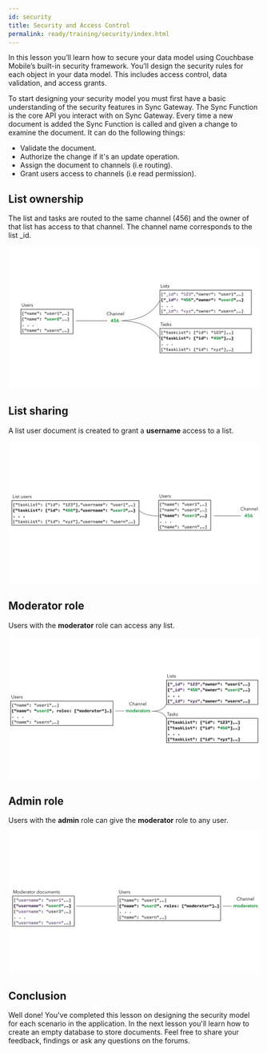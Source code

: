 ```yaml
---
id: security
title: Security and Access Control
permalink: ready/training/security/index.html
---
```


In this lesson you’ll learn how to secure your data model using Couchbase Mobile’s built-in security framework. You’ll design the security rules for each object in your data model. This includes access control, data validation, and access grants.

To start designing your security model you must first have a basic understanding of the security features in Sync Gateway. The Sync Function is the core API you interact with on Sync Gateway. Every time a new document is added the Sync Function is called and given a change to examine the document. It can do the following things:

- Validate the document.
- Authorize the change if it's an update operation.
- Assign the document to channels (i.e routing).
- Grant users access to channels (i.e read permission).

## List ownership

The list and tasks are routed to the same channel (456) and the owner of that list has access to that channel. The channel name corresponds to the list _id.

![](img/image62.png)

## List sharing

A list user document is created to grant a **username** access to a list.

![](img/image63.png)

## Moderator role

Users with the **moderator** role can access any list.

![](img/image64.png)

## Admin role

Users with the **admin** role can give the **moderator** role to any user.

![](img/image65.png)

## Conclusion

Well done! You've completed this lesson on designing the security model for each scenario in the application. In the next lesson you'll learn how to create an empty database to store documents. Feel free to share your feedback, findings or ask any questions on the forums.